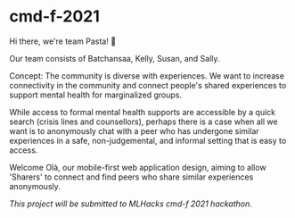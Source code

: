 # cmd-f-2021

Hi there, we're team Pasta! 🍝

Our team consists of Batchansaa, Kelly, Susan, and Sally.

Concept: The community is diverse with experiences. We want to increase connectivity in the community and connect people's shared experiences to support mental health for marginalized groups.

While access to formal mental health supports are accessible by a quick search (crisis lines and counsellors), perhaps there is a case when all we want is to anonymously chat with a peer who has undergone similar experiences in a safe, non-judgemental, and informal setting that is easy to access.

Welcome Olà, our mobile-first web application design, aiming to allow 'Sharers' to connect and find peers who share similar experiences anonymously.

*This project will be submitted to MLHacks cmd-f 2021 hackathon.*
